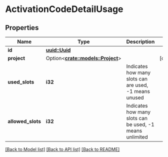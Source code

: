 # ActivationCodeDetailUsage

## Properties

Name | Type | Description | Notes
------------ | ------------- | ------------- | -------------
**id** | [**uuid::Uuid**](uuid::Uuid.md) |  | 
**project** | Option<[**crate::models::Project**](Project.md)> |  | [optional]
**used_slots** | **i32** | Indicates how many slots can are used, -1 means unused | 
**allowed_slots** | **i32** | Indicates how many slots can be used, -1 means unlimited | 

[[Back to Model list]](../README.md#documentation-for-models) [[Back to API list]](../README.md#documentation-for-api-endpoints) [[Back to README]](../README.md)



